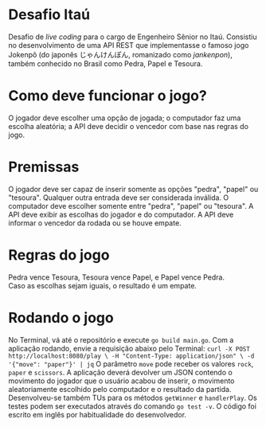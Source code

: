 # Desafio Itaú
Desafio de _live coding_ para o cargo de Engenheiro Sênior no Itaú. Consistiu no desenvolvimento de uma API REST que
implementasse o famoso jogo Jokenpô (do japonês じゃんけんぽん, romanizado como _jankenpon_), também conhecido no Brasil
como Pedra, Papel e Tesoura.
# Como deve funcionar o jogo?
O jogador deve escolher uma opção de jogada; o computador faz uma escolha aleatória; a API deve decidir o vencedor com base nas regras do jogo.
# Premissas
O jogador deve ser capaz de inserir somente as opções "pedra", "papel" ou "tesoura".
Qualquer outra entrada deve ser considerada inválida.
O computador deve escolher somente entre "pedra", "papel" ou "tesoura".
A API deve exibir as escolhas do jogador e do computador.
A API deve informar o vencedor da rodada ou se houve empate.
# Regras do jogo
Pedra vence Tesoura, Tesoura vence Papel, e Papel vence Pedra.\
Caso as escolhas sejam iguais, o resultado é um empate.
# Rodando o jogo
No Terminal, vá até o repositório e execute `go build main.go`.
Com a aplicação rodando, envie a requisição abaixo pelo Terminal:
`curl -X POST http://localhost:8080/play \
     -H "Content-Type: application/json" \
     -d '{"move": "paper"}' | jq`
O parâmetro `move` pode receber os valores `rock`, `paper` e `scissors`. A aplicação deverá devolver um JSON contendo o
movimento do jogador que o usuário acabou de inserir, o movimento aleatoriamente escolhido pelo computador e o resultado da partida.
Desenvolveu-se também TUs para os métodos `getWinner` e `handlerPlay`. Os testes podem ser executados através do comando
`go test -v`. O código foi escrito em inglês por habitualidade do desenvolvedor.
